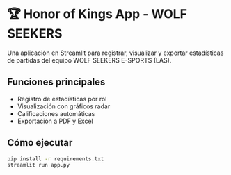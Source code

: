 # 🏆 Honor of Kings App - WOLF SEEKERS

Una aplicación en Streamlit para registrar, visualizar y exportar estadísticas de partidas del equipo WOLF SEEKERS E-SPORTS (LAS).

## Funciones principales

- Registro de estadísticas por rol
- Visualización con gráficos radar
- Calificaciones automáticas
- Exportación a PDF y Excel

## Cómo ejecutar

```bash
pip install -r requirements.txt
streamlit run app.py

